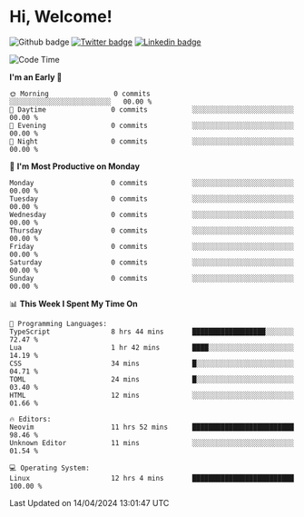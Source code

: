   # Hi, Welcome!
  ![Github badge](https://img.shields.io/github/followers/kraken-afk.svg?style=social&label=Follow&maxAge=2592000)
  [![Twitter badge](https://img.shields.io/badge/-Twitter-00acee?style=flat-square&logo=Twitter&logoColor=white)](https://twitter.com/trshppl)
  [![Linkedin badge](https://img.shields.io/badge/LinkedIn-0077B5?style=flat-square&logo=linkedin&logoColor=white)](https://www.linkedin.com/in/noveanrer)
<!--START_SECTION:waka-->
![Code Time](http://img.shields.io/badge/Code%20Time-140%20hrs%2018%20mins-blue)

**I'm an Early 🐤** 

```text
🌞 Morning                0 commits           ░░░░░░░░░░░░░░░░░░░░░░░░░   00.00 % 
🌆 Daytime                0 commits           ░░░░░░░░░░░░░░░░░░░░░░░░░   00.00 % 
🌃 Evening                0 commits           ░░░░░░░░░░░░░░░░░░░░░░░░░   00.00 % 
🌙 Night                  0 commits           ░░░░░░░░░░░░░░░░░░░░░░░░░   00.00 % 
```
📅 **I'm Most Productive on Monday** 

```text
Monday                   0 commits           ░░░░░░░░░░░░░░░░░░░░░░░░░   00.00 % 
Tuesday                  0 commits           ░░░░░░░░░░░░░░░░░░░░░░░░░   00.00 % 
Wednesday                0 commits           ░░░░░░░░░░░░░░░░░░░░░░░░░   00.00 % 
Thursday                 0 commits           ░░░░░░░░░░░░░░░░░░░░░░░░░   00.00 % 
Friday                   0 commits           ░░░░░░░░░░░░░░░░░░░░░░░░░   00.00 % 
Saturday                 0 commits           ░░░░░░░░░░░░░░░░░░░░░░░░░   00.00 % 
Sunday                   0 commits           ░░░░░░░░░░░░░░░░░░░░░░░░░   00.00 % 
```


📊 **This Week I Spent My Time On** 

```text
💬 Programming Languages: 
TypeScript               8 hrs 44 mins       ██████████████████░░░░░░░   72.47 % 
Lua                      1 hr 42 mins        ████░░░░░░░░░░░░░░░░░░░░░   14.19 % 
CSS                      34 mins             █░░░░░░░░░░░░░░░░░░░░░░░░   04.71 % 
TOML                     24 mins             █░░░░░░░░░░░░░░░░░░░░░░░░   03.40 % 
HTML                     12 mins             ░░░░░░░░░░░░░░░░░░░░░░░░░   01.66 % 

🔥 Editors: 
Neovim                   11 hrs 52 mins      █████████████████████████   98.46 % 
Unknown Editor           11 mins             ░░░░░░░░░░░░░░░░░░░░░░░░░   01.54 % 

💻 Operating System: 
Linux                    12 hrs 4 mins       █████████████████████████   100.00 % 
```


 Last Updated on 14/04/2024 13:01:47 UTC
<!--END_SECTION:waka-->